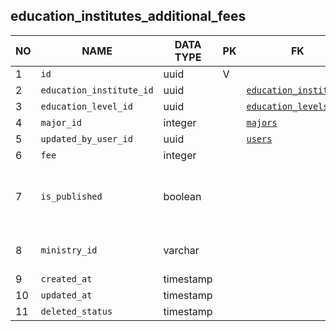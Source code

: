 education_institutes_additional_fees
----------------------------


NO | NAME | DATA TYPE | PK | FK | DESCRIPTION  | COMMENTS          
---|------|-----------|----|----|--------------|----------
1|`id` | uuid | V |  |  | 
2|`education_institute_id` | uuid |  | [`education_institutes`](education_institutes.md) |  | 
3|`education_level_id` | uuid |  | [`education_levels`](education_levels.md) |  | 
4|`major_id` | integer |  | [`majors`](majors.md) |  | 
5|`updated_by_user_id` | uuid |  | [`users`](users.md) |  | 
6|`fee` | integer |  |  | Fee amount | 
7|`is_published` | boolean |  |  | Show this record in web interface and use it in business logic | 
8|`ministry_id` | varchar |  |  | TODO: Clarify what does it mean | 
9|`created_at` | timestamp |  |  |  | 
10|`updated_at` | timestamp |  |  |  | 
11|`deleted_status` | timestamp |  |  |  | 
